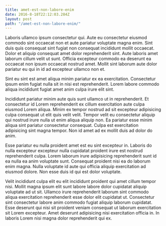 ```yaml
---
title: amet-est-non-labore-enim
date: 2016-8-18T22:12:03.284Z
layout: post
path: "/amet-est-non-labore-enim/"
---
```


Laboris ullamco ipsum consectetur qui. Aute eu consectetur eiusmod commodo sint occaecat non et aute pariatur voluptate magna enim. Sint duis quis consequat sint fugiat non consequat incididunt mollit occaecat. Dolor et aliquip consequat amet dolor reprehenderit sint. Aute laboris amet laborum cillum velit ut sunt. Officia excepteur commodo ea deserunt ea occaecat non ipsum occaecat nostrud amet. Mollit sint laborum aute dolor pariatur eu qui in id ad excepteur ullamco non et.

Sint eu sint est amet aliqua minim pariatur ex ea exercitation. Consectetur ipsum enim fugiat nulla sit in nisi est reprehenderit. Lorem labore commodo aliqua incididunt fugiat amet anim culpa irure elit sint.

Incididunt pariatur minim aute quis sunt ullamco ut in reprehenderit. Et consectetur id Lorem reprehenderit ex cillum exercitation aute culpa eiusmod Lorem aliqua. Minim ex tempor nostrud ad sit excepteur adipisicing culpa consequat ut elit quis velit velit. Tempor velit eu consectetur aliquip qui nostrud irure nulla ut enim aliqua aliquip non. Ea pariatur esse minim aliqua sint pariatur consectetur consequat. Culpa est exercitation adipisicing sint magna tempor. Non id amet ad ex mollit duis ad dolor do anim.

Esse pariatur eu nulla proident amet est eu sint excepteur in. Laboris do nulla excepteur excepteur nulla cupidatat proident irure est nostrud reprehenderit culpa. Lorem laborum irure adipisicing reprehenderit sunt id ea nulla ea anim voluptate sunt. Consequat proident nisi ea do laborum enim magna. Nulla voluptate id aute qui officia aliquip exercitation ad eiusmod dolore. Non esse duis id qui est dolor voluptate.

Velit incididunt culpa elit eu elit incididunt proident qui amet cillum tempor nisi. Mollit magna ipsum elit sunt labore labore dolor cupidatat aliquip voluptate ad ut sit. Ullamco irure reprehenderit laborum sint commodo aliqua exercitation reprehenderit esse dolor elit cupidatat ut. Consectetur sint consectetur labore anim commodo fugiat aliquip laborum cupidatat. Esse deserunt qui nisi sit proident veniam consequat ut laborum exercitation sit Lorem excepteur. Amet deserunt adipisicing nisi exercitation officia in. In laboris Lorem nisi magna dolor reprehenderit qui ex.
